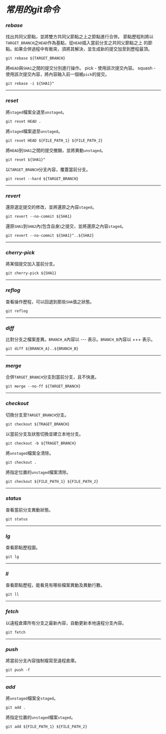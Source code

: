 # *常用的git命令* #

### *rebase*  ###
找出共同父節點，並將雙方共同父節點之上之節點進行合併。
節點歷程則將以`TARGET_BRANCH`之`HEAD`作為基點，從`HEAD`插入當前分支之共同父節點之上
的節點。如果合併過程中有衝突，須將其解決，並生成新的提交加至到歷程最頂。
```Shell
git rebase ${TARGET_BRANCH}
```
將`HEAD`與`SHA1`之間的提交分別進行操作。
pick - 使用該次提交內容。
squash - 使用該次提交內容，將內容融入前一個被`pick`的提交。
```Shell
git rebase -i ${SHA1}^
```
- - -

### *reset* ###
將`staged`檔案全退至`unstaged`。
```Shell
git reset HEAD .
```
將`staged`檔案退至`unstaged`。
```Shell
git reset HEAD ${FILE_PATH_1} ${FILE_PATH_2}
```
將`HEAD`到`SHA1`之間的提交撤銷，並將異動`unstaged`。
```Shell
git reset ${SHA1}^
```
以`TARGET_BRANCH`分支內容，覆蓋當前分支。
```Shell
git reset --hard ${TARGET_BRANCH}
```
- - -

### *revert* ###
還原選定提交的修改，並將還原之內容`staged`。
```Shell
git revert --no-commit ${SHA1}
```
還原`SHA1`到`SHA2`內(包含自身)之提交，並將還原之內容`staged`。

```Shell
git revert --no-commit ${SHA1}^..${SHA2}
```
- - -

### *cherry-pick* ###
將某個提交加入當前分支。
```Shell
git cherry-pick ${SHA1}
```
- - -

### *reflog* ###

查看操作歷程，可以回退到那些`SHA`值之狀態。
```Shell
git reflog
```
- - -

### *diff* ###
比對分支之檔案差異。`BRANCH_A`內容以 --- 表示。`BRANCH_B`內容以 +++ 表示。
```Shell
git diff ${BRANCH_A}..${BRANCH_B}
```
- - -

### *merge* ###
合併`TARGET_BRANCH`分支到當前分支，且不快進。
```Shell
git merge --no-ff ${TARGET_BRANCH}
```
- - -

### *checkout* ###
切換分支至`TARGET_BRANCH`分支。
```Shell
git checkout ${TRAGET_BRANCH}
```
以當前分支及狀態切換並建立本地分支。
```Shell
git checkout -b ${TRAGET_BRANCH}
```
將`unstaged`檔案全清除。
```Shell
git checkout .
```
將指定位置的`unstaged`檔案清除。
```Shell
git checkout ${FILE_PATH_1} ${FILE_PATH_2}
```
- - -

### *status* ###
查看當前分支異動狀態。
```Shell
git status
```
- - -

### *lg* ###
查看節點歷程圖。
```Shell
git lg
```
- - -

### *ll* ###

查看節點歷程，能看見有哪些檔案異動及異動行數。
```Shell
git ll
```
- - -

### *fetch* ###
以遠程倉庫所有分支之最新內容，自動更新本地遠程分支內容。
```Shell
git fetch
```
- - -

### *push* ###
將當前分支內容強制複寫至遠程倉庫。
```Shell
git push -f
```
- - -

### *add* ###
將`unstaged`檔案全`staged`。
```Shell
git add .
```
將指定位置的`unstaged`檔案`staged`。
```Shell
git add ${FILE_PATH_1} ${FILE_PATH_2}
```
